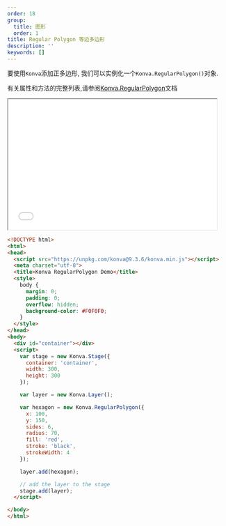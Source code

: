 ```yaml
---
order: 18
group:
  title: 图形
  order: 1
title: Regular Polygon 等边多边形
description: ''
keywords: []
---
```


要使用`Konva`添加正多边形, 我们可以实例化一个`Konva.RegularPolygon()`对象.

有关属性和方法的完整列表,请参阅[Konva.RegularPolygon](https://konvajs.github.io/api/Konva.RegularPolygon.html)文档


<iframe src="/downloads/code/shapes/RegularPolygon.html" style="width: 50vw; height: 300px;"></iframe>

```html
<!DOCTYPE html>
<html>
<head>
  <script src="https://unpkg.com/konva@9.3.6/konva.min.js"></script>
  <meta charset="utf-8">
  <title>Konva RegularPolygon Demo</title>
  <style>
    body {
      margin: 0;
      padding: 0;
      overflow: hidden;
      background-color: #F0F0F0;
    }
  </style>
</head>
<body>
  <div id="container"></div>
  <script>
    var stage = new Konva.Stage({
      container: 'container',
      width: 300,
      height: 300
    });

    var layer = new Konva.Layer();

    var hexagon = new Konva.RegularPolygon({
      x: 100,
      y: 150,
      sides: 6,
      radius: 70,
      fill: 'red',
      stroke: 'black',
      strokeWidth: 4
    });

    layer.add(hexagon);

    // add the layer to the stage
    stage.add(layer);
  </script>

</body>
</html>
```